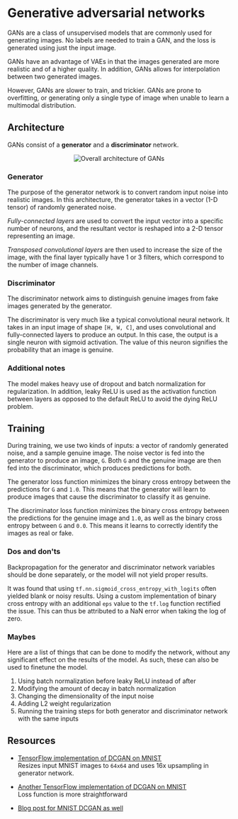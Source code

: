 # Generative adversarial networks
GANs are a class of unsupervised models that are commonly used for generating images. No labels are needed to train a GAN, and the loss is generated using just the input image.

GANs have an advantage of VAEs in that the images generated are more realistic and of a higher quality. In addition, GANs allows for interpolation between two generated images. 

However, GANs are slower to train, and trickier. GANs are prone to overfitting, or generating only a single type of image when unable to learn a multimodal distribution.

## Architecture
GANs consist of a **generator** and a **discriminator** network.

<p align="center">
	<img alt="Overall architecture of GANs"
		 src="https://skymind.ai/images/wiki/GANs.png" />
</p>

### Generator
The purpose of the generator network is to convert random input noise into realistic images. In this architecture, the generator takes in a vector (1-D tensor) of randomly generated noise.

_Fully-connected layers_ are used to convert the input vector into a specific number of neurons, and the resultant vector is reshaped into a 2-D tensor representing an image.

_Transposed convolutional layers_ are then used to increase the size of the image, with the final layer typically have 1 or 3 filters, which correspond to the number of image channels.

### Discriminator
The discriminator network aims to distinguish genuine images from fake images generated by the generator.

The discriminator is very much like a typical convolutional neural network. It takes in an input image of shape `[H, W, C]`, and uses convolutional and fully-connected layers to produce an output. In this case, the output is a single neuron with sigmoid activation. The value of this neuron signifies the probability that an image is genuine.

### Additional notes
The model makes heavy use of dropout and batch normalization for regularization. In addition, leaky ReLU is used as the activation function between layers as opposed to the default ReLU to avoid the dying ReLU problem.

## Training
During training, we use two kinds of inputs: a vector of randomly generated noise, and a sample genuine image. The noise vector is fed into the generator to produce an image, `G`. Both `G` and the genuine image are then fed into the discriminator, which produces predictions for both.

The generator loss function minimizes the binary cross entropy between the predictions for `G` and `1.0`. This means that the generator will learn to produce images that cause the discriminator to classify it as genuine.

The discriminator loss function minimizes the binary cross entropy between the predictions for the genuine image and `1.0`, as well as the binary cross entropy between `G` and `0.0`. This means it learns to correctly identify the images as real or fake.

### Dos and don'ts
Backpropagation for the generator and discriminator network variables should be done separately, or the model will not yield proper results.

It was found that using `tf.nn.sigmoid_cross_entropy_with_logits` often yielded blank or noisy results. Using a custom implementation of binary cross entropy with an additional `eps` value to the `tf.log` function rectified the issue. This can thus be attributed to a NaN error when taking the log of zero.

### Maybes
Here are a list of things that can be done to modify the network, without any significant effect on the results of the model. As such, these can also be used to finetune the model.

1. Using batch normalization before leaky ReLU instead of after
1. Modifying the amount of decay in batch normalization
1. Changing the dimensionality of the input noise
1. Adding L2 weight regularization
1. Running the training steps for both generator and discriminator network with the same inputs

## Resources
* [TensorFlow implementation of DCGAN on MNIST](https://github.com/znxlwm/tensorflow-MNIST-GAN-DCGAN/blob/master/tensorflow_MNIST_DCGAN.py)  
Resizes input MNIST images to `64x64` and uses 16x upsampling in generator network.

* [Another TensorFlow implementation of DCGAN on MNIST](https://github.com/ytakzk/Mnist-DCGAN-for-Tensorflow/blob/master/dcgan.ipynb)  
Loss function is more straightforward

* [Blog post for MNIST DCGAN as well](https://towardsdatascience.com/gan-introduction-and-implementation-part1-implement-a-simple-gan-in-tf-for-mnist-handwritten-de00a759ae5c)  